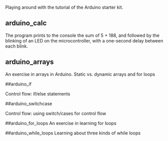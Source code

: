 Playing around with the  tutorial of the Arduino starter kit.

## arduino_calc

The program prints to the console the sum of 5 + 188, and followed by the blinking of an LED on the microcontroller, with a one-second delay between each blink.

## arduino_arrays

An exercise in arrays in Arduino. Static vs. dynamic arrays and for loops

##arduino_if

Control flow: if/else statements

##arduino_switchcase

Control flow: using switch/cases for control flow

##arduino_for_loops
An exercise in learning for loops

##arduino_while_loops
Learning about three kinds of while loops